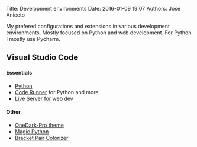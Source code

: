 Title: Development environments
Date: 2016-01-09 19:07 
Authors: José Aniceto


My prefered configurations and extensions in various development environments. Mostly focused on Python and web development. For Python I mostly use Pycharm.


## Visual Studio Code

#### Essentials
- [Python](https://marketplace.visualstudio.com/items?itemName=donjayamanne.python)
- [Code Runner](https://marketplace.visualstudio.com/items?itemName=formulahendry.code-runner) for Python and more
- [Live Server](https://marketplace.visualstudio.com/items?itemName=ritwickdey.LiveServer) for web dev

#### Other 
- [OneDark-Pro theme](https://marketplace.visualstudio.com/items?itemName=zhuangtongfa.Material-theme) 
- [Magic Python](https://marketplace.visualstudio.com/items?itemName=magicstack.MagicPython)
- [Bracket Pair Colorizer](https://marketplace.visualstudio.com/items?itemName=CoenraadS.bracket-pair-colorizer)
